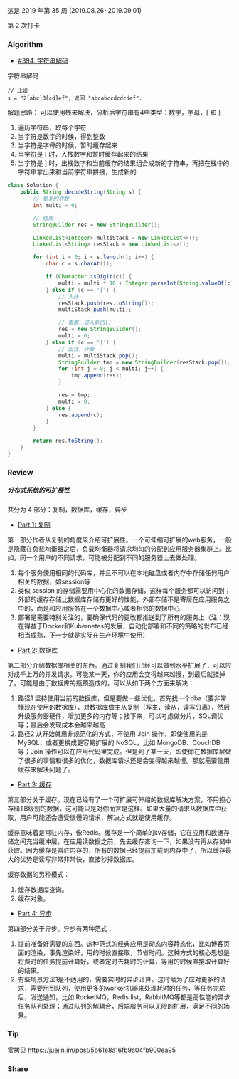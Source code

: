 
这是 2019 年第 35 周 (2019.08.26~2019.09.01)

第 2 次打卡

### Algorithm

- [#394. 字符串解码](https://leetcode-cn.com/problems/decode-string)

字符串解码

```
// 比如
s = "2[abc]3[cd]ef", 返回 "abcabccdcdcdef".
```

解题思路：
可以使用栈来解决，分析后字符串有4中类型：数字，字母，[ 和 ]
1. 遍历字符串，取每个字符
2. 当字符是数字的时候，得到整数
3. 当字符是字母的时候，暂时缓存起来
4. 当字符是 [ 时，入栈数字和暂时缓存起来的结果
5. 当字符是 ] 时，出栈数字和当前缓存的结果组合成新的字符串，再把在栈中的字符串拿出来和当前字符串拼接，生成新的

```java
class Solution {
    public String decodeString(String s) {
        // 重复的次数
        int multi = 0;

        // 结果
        StringBuilder res = new StringBuilder();

        LinkedList<Integer> multiStack = new LinkedList<>();
        LinkedList<String> resStack = new LinkedList<>();

        for (int i = 0; i < s.length(); i++) {
            char c = s.charAt(i);

            if (Character.isDigit(c)) {
                multi = multi * 10 + Integer.parseInt(String.valueOf(c));
            } else if (c == '[') {
                // 入栈
                resStack.push(res.toString());
                multiStack.push(multi);

                // 重置，进入新的[]
                res = new StringBuilder();
                multi = 0;
            } else if (c == ']') {
                // 出栈，计算
                multi = multiStack.pop();
                StringBuilder tmp = new StringBuilder(resStack.pop());
                for (int j = 0; j < multi; j++) {
                    tmp.append(res);
                }

                res = tmp;
                multi = 0;
            } else {
                res.append(c);
            }
        }

        return res.toString();
    }
}
```

### Review

##### 分布式系统的可扩展性

共分为 4 部分：复制，数据库，缓存，异步

- [Part 1: 复制](https://www.lecloud.net/post/7295452622/scalability-for-dummies-part-1-clones)

第一部分作者从复制的角度来介绍可扩展性。一个可伸缩可扩展的web服务，一般是隐藏在负载均衡器之后，负载均衡器将请求均匀的分配到应用服务器集群上。比如，同一个用户的不同请求，可能被分配到不同的服务器上去做处理。

1. 每个服务使用相同的代码库，并且不可以在本地磁盘或者内存中存储任何用户相关的数据，如session等
2. 类似 session 的存储需要用中心化的数据存储，这样每个服务都可以访问到；外部的缓存存储比数据库存储有更好的性能，外部存储不是寄居在应用服务之中的，而是和应用服务在一个数据中心或者相邻的数据中心
3. 部署是需要特别关注的，要确保代码的更改都推送到了所有的服务上（注：现在得益于Docker和Kubernetes的发展，自动化部署和不同的策略的发布已经相当成熟，下一步就是实际在生产环境中使用）

- [Part 2: 数据库](https://www.lecloud.net/post/7994751381/scalability-for-dummies-part-2-database)

第二部分介绍数据库相关的东西。通过复制我们已经可以做到水平扩展了，可以应对成千上万的并发请求。可能某一天，你的应用会变得越来越慢，到最后就挂掉了。可能是由于数据库的瓶颈造成的，可以从如下两个方面来解决：

1. 路径1 坚持使用当前的数据库，但是要做一些优化。首先找一个dba（要非常懂现在使用的数据库），对数据库做主从复制（写主，读从，读写分离），然后升级服务器硬件，增加更多的内存等；接下来，可以考虑做分片，SQL调优等；最后会发现成本会越来越高
2. 路径2 从开始就用非规范化的方式，不使用 Join 操作，即使使用的是 MySQL，或者更换成更容易扩展的 NoSQL，比如 MongoDB、CouchDB等；Join 操作可以在应用代码里完成。但是到了某一天，即使你在数据库层做了很多的事情和很多的优化，数据库请求还是会变得越来越慢。那就需要使用缓存来解决问题了。

- [Part 3: 缓存](https://www.lecloud.net/post/9246290032/scalability-for-dummies-part-3-cache)

第三部分关于缓存。现在已经有了一个可扩展可伸缩的数据库解决方案，不用担心存储TB级别的数据，这可能只是对你而言是这样。如果大量的请求从数据库中获取，用户可能还会遭受很慢的请求，解决方式就是使用缓存。

缓存意味着是常驻内存，像Redis。缓存是一个简单的kv存储，它在应用和数据存储之间充当缓冲层，在应用读数据之前，先去缓存查询一下，如果没有再从存储中获取。因为缓存是常驻内存的，所有的数据已经提前加载到内存中了，所以缓存最大的优势是读写非常非常快，直接秒掉数据库。

缓存数据的另种模式：

1. 缓存数据库查询。
2. 缓存对象。

- [Part 4: 异步](https://www.lecloud.net/post/9699762917/scalability-for-dummies-part-4-asynchronism)

第四部分关于异步。异步有两种范式：

1. 提前准备好需要的东西。这种范式的经典应用是动态内容静态化，比如博客页面的渲染，事先渲染好，用的时候直接取，节省时间。这种方式的核心思想是将费时的任务提前计算好，或者定时去耗时的计算，等用的时候直接取计算好的结果。
2. 有些场景方法1是不适用的，需要实时的异步计算。这时候为了应对更多的请求，需要用到队列，使用更多的worker机器来处理耗时的任务，等任务完成后，发送通知，比如 RocketMQ，Redis list，RabbitMQ等都是高性能的异步任务队列处理；通过队列的解耦合，后端服务可以无限的扩展，满足不同的场景。

### Tip

零拷贝 https://juejin.im/post/5b61e8a16fb9a04fb900ea95


### Share



